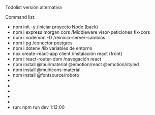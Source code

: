 Todolist versión alternativa


Command list:
- npm init -y /Iniciar proyecto Node (back)
- npm i express morgan cors /Middleware visor-peticiones fix-cors
- npm i nodemon -D /reinicio-server-cambios
- npm i pg /conector postgres
- npm i dotenv /lib variables de entorno
- npx create-react-app client /instalación react (front)
- npm i react-router-dom /navegación react
- npm install @mui/material @emotion/react @emotion/styled
- npm install @mui/icons-material
- npm install @fontsource/roboto
- 
- 
- 
- 
- 
- run: npm run dev
1:12:00